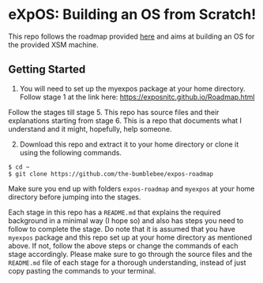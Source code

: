 # eXpOS: Building an OS from Scratch!

This repo follows the roadmap provided [here](https://exposnitc.github.io/Roadmap.html) and aims at building an OS for the provided XSM machine.

## Getting Started

1. You will need to set up the myexpos package at your home directory. Follow stage 1 at the link here: https://exposnitc.github.io/Roadmap.html

Follow the stages till stage 5. This repo has source files and their explanations starting from stage 6. This is a repo that documents what I understand and it might, hopefully, help someone.

2. Download this repo and extract it to your home directory or clone it using the following commands.

```
$ cd ~
$ git clone https://github.com/the-bumblebee/expos-roadmap
```

Make sure you end up with folders `expos-roadmap` and `myexpos` at your home directory before jumping into the stages.

Each stage in this repo has a `README.md` that explains the required background in a minimal way (I hope so) and also has steps you need to follow to complete the stage. Do note that it is assumed that you have `myexpos` package and this repo set up at your home directory as mentioned above. If not, follow the above steps or change the commands of each stage accordingly. Please make sure to go through the source files and the `README.md` file of each stage for a thorough understanding, instead of just copy pasting the commands to your terminal.
